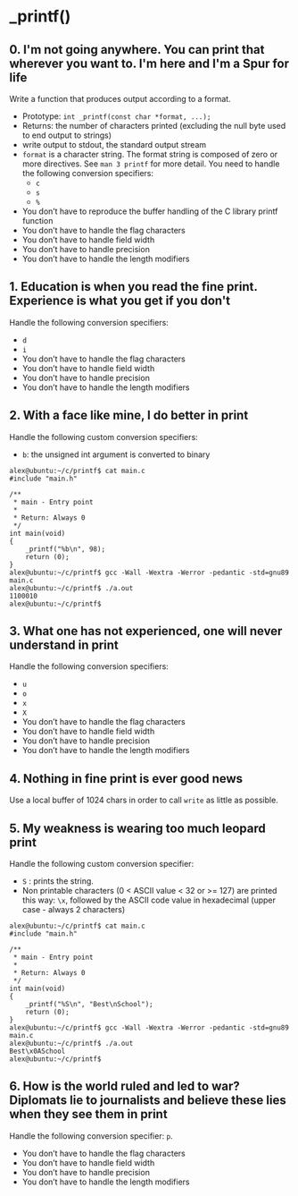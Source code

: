 # _printf()

##  0. I'm not going anywhere. You can print that wherever you want to. I'm here and I'm a Spur for life ##

Write a function that produces output according to a format.

* Prototype: `int _printf(const char *format, ...);`
* Returns: the number of characters printed (excluding the null byte used to end output to strings)
* write output to stdout, the standard output stream
* `format` is a character string. The format string is composed of zero or more directives. See `man 3 printf` for more detail. You need to handle the following conversion specifiers:
	* `c`
	* `s`
	* `%`
* You don’t have to reproduce the buffer handling of the C library printf function
* You don’t have to handle the flag characters
* You don’t have to handle field width
* You don’t have to handle precision
* You don’t have to handle the length modifiers

## 1. Education is when you read the fine print. Experience is what you get if you don't ##

Handle the following conversion specifiers:
* `d`
* `i`
* You don’t have to handle the flag characters
* You don’t have to handle field width
* You don’t have to handle precision
* You don’t have to handle the length modifiers

## 2. With a face like mine, I do better in print  ##

Handle the following custom conversion specifiers:

* `b`: the unsigned int argument is converted to binary

~~~~
alex@ubuntu:~/c/printf$ cat main.c
#include "main.h"

/**
 * main - Entry point
 *
 * Return: Always 0
 */
int main(void)
{
    _printf("%b\n", 98);
    return (0);
}
alex@ubuntu:~/c/printf$ gcc -Wall -Wextra -Werror -pedantic -std=gnu89 main.c
alex@ubuntu:~/c/printf$ ./a.out
1100010
alex@ubuntu:~/c/printf$
~~~~

## 3. What one has not experienced, one will never understand in print ##

Handle the following conversion specifiers:

* `u`
* `o`
* `x`
* `X`
* You don’t have to handle the flag characters
* You don’t have to handle field width
* You don’t have to handle precision
* You don’t have to handle the length modifiers

## 4. Nothing in fine print is ever good news ##

Use a local buffer of 1024 chars in order to call `write` as little as possible.

## 5. My weakness is wearing too much leopard print ##

Handle the following custom conversion specifier:

* `S` : prints the string.
* Non printable characters (0 < ASCII value < 32 or >= 127) are printed this way: `\x`, followed by the ASCII code value in hexadecimal (upper case - always 2 characters)

~~~~
alex@ubuntu:~/c/printf$ cat main.c
#include "main.h"

/**
 * main - Entry point
 *
 * Return: Always 0
 */
int main(void)
{
    _printf("%S\n", "Best\nSchool");
    return (0);
}
alex@ubuntu:~/c/printf$ gcc -Wall -Wextra -Werror -pedantic -std=gnu89 main.c
alex@ubuntu:~/c/printf$ ./a.out
Best\x0ASchool
alex@ubuntu:~/c/printf$
~~~~

## 6. How is the world ruled and led to war? Diplomats lie to journalists and believe  these lies when they see them in print ##

Handle the following conversion specifier: `p`.

* You don’t have to handle the flag characters
* You don’t have to handle field width
* You don’t have to handle precision
* You don’t have to handle the length modifiers
